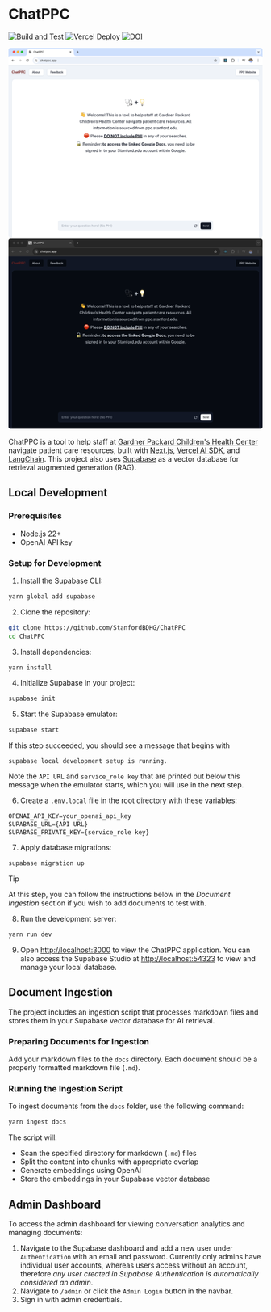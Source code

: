 # ChatPPC

[![Build and Test](https://github.com/StanfordBDHG/ChatPPC/actions/workflows/build-and-test.yml/badge.svg)](https://github.com/StanfordBDHG/ChatPPC/actions/workflows/build-and-test.yml) 
![Vercel Deploy](https://deploy-badge.vercel.app/vercel/chatppc)
[![DOI](https://zenodo.org/badge/930550250.svg)](https://doi.org/10.5281/zenodo.15291628)

![ChatPPC Screenshot](public/images/ChatPPC-screenshot-light.png#gh-light-mode-only)
![ChatPPC Screenshot](public/images/ChatPPC-screenshot-dark.png#gh-dark-mode-only)

ChatPPC is a tool to help staff at [Gardner Packard Children's Health Center](https://med.stanford.edu/ppc.html) navigate patient care resources, built with [Next.js](https://nextjs.org/), [Vercel AI SDK](https://sdk.vercel.ai/), and [LangChain](https://js.langchain.com/). This project also uses [Supabase](https://supabase.com/) as a vector database for retrieval augmented generation (RAG).

## Local Development

### Prerequisites

- Node.js 22+ 
- OpenAI API key

### Setup for Development

1. Install the Supabase CLI:
```bash
yarn global add supabase
```

2. Clone the repository:
```bash
git clone https://github.com/StanfordBDHG/ChatPPC
cd ChatPPC
```

3. Install dependencies:
```bash
yarn install
```

4. Initialize Supabase in your project:
```bash
supabase init
```

5. Start the Supabase emulator:
```bash
supabase start
```

If this step succeeded, you should see a message that begins with

```
supabase local development setup is running.
```

Note the `API URL` and `service_role key` that are printed out below this message when the emulator starts, which you will use in the next step.

6. Create a `.env.local` file in the root directory with these variables:
```env
OPENAI_API_KEY=your_openai_api_key
SUPABASE_URL={API URL}
SUPABASE_PRIVATE_KEY={service_role key}
```

7. Apply database migrations:
```bash
supabase migration up
```

> [!TIP]
> At this step, you can follow the instructions below in the *Document Ingestion* section if you wish to add documents to test with.

8. Run the development server:
```bash
yarn run dev
```

9. Open [http://localhost:3000](http://localhost:3000) to view the ChatPPC application. You can also access the Supabase Studio at [http://localhost:54323](http://localhost:54323) to view and manage your local database.


## Document Ingestion

The project includes an ingestion script that processes markdown files and stores them in your Supabase vector database for AI retrieval.

### Preparing Documents for Ingestion

Add your markdown files to the `docs` directory. Each document should be a properly formatted markdown file (`.md`).

### Running the Ingestion Script

To ingest documents from the `docs` folder, use the following command:
```bash
yarn ingest docs
```

The script will:
- Scan the specified directory for markdown (`.md`) files
- Split the content into chunks with appropriate overlap
- Generate embeddings using OpenAI
- Store the embeddings in your Supabase vector database

## Admin Dashboard

To access the admin dashboard for viewing conversation analytics and managing documents:

1. Navigate to the Supabase dashboard and add a new user under `Authentication` with an email and password. Currently only admins have individual user accounts, whereas users access without an account, therefore *any user created in Supabase Authentication is automatically considered an admin*.
2. Navigate to `/admin` or click the `Admin Login` button in the navbar.
3. Sign in with admin credentials.
